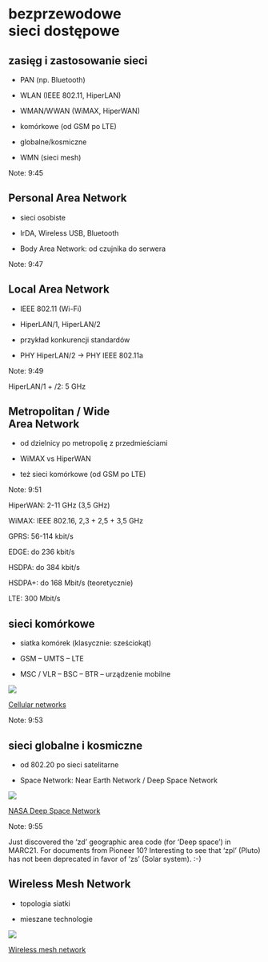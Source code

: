 # bezprzewodowe<br />sieci dostępowe


## zasięg i zastosowanie sieci

* PAN (np. Bluetooth)

* WLAN (IEEE 802.11, HiperLAN)

* WMAN/WWAN (WiMAX, HiperWAN)

* komórkowe (od GSM po LTE)

* globalne/kosmiczne

* WMN (sieci mesh)

Note: 9:45


## Personal Area Network

* sieci osobiste

* IrDA, Wireless USB, Bluetooth

* Body Area Network: od czujnika do serwera

Note: 9:47


## Local Area Network

* IEEE 802.11 (Wi-Fi)

* HiperLAN/1, HiperLAN/2

* przykład konkurencji standardów

* PHY HiperLAN/2 → PHY IEEE 802.11a

Note: 9:49

HiperLAN/1 + /2: 5 GHz


## Metropolitan / Wide<br />Area Network

* od dzielnicy po metropolię z przedmieściami

* WiMAX vs HiperWAN

* też sieci komórkowe (od GSM po LTE)

Note: 9:51

HiperWAN: 2-11 GHz (3,5 GHz)

WiMAX: IEEE 802.16, 2,3 + 2,5 + 3,5 GHz

GPRS: 56-114 kbit/s

EDGE: do 236 kbit/s

HSDPA: do 384 kbit/s

HSDPA+: do 168 Mbit/s (teoretycznie)

LTE: 300 Mbit/s


## sieci komórkowe

* siatka komórek (klasycznie: sześciokąt)

* GSM – UMTS – LTE

* MSC / VLR – BSC – BTR – urządzenie mobilne

<img src='img/cellular.png' />

[Cellular networks](http://en.wikipedia.org/wiki/Cellular_networks)

Note: 9:53


## sieci globalne i kosmiczne

* od 802.20 po sieci satelitarne

* Space Network: Near Earth Network / Deep Space Network

<img src='img/dsn.png' />

[NASA Deep Space Network](http://en.wikipedia.org/wiki/NASA_Deep_Space_Network)

Note: 9:55

Just discovered the ‘zd’ geographic area code (for
‘Deep space’) in MARC21. For documents from Pioneer 10?
Interesting to see that ‘zpl’ (Pluto) has not been
deprecated in favor of ‘zs’ (Solar system). :-)


## Wireless Mesh Network

* topologia siatki

* mieszane technologie

<img src='img/mesh_network.jpg' />

[Wireless mesh network](http://en.wikipedia.org/wiki/Wireless_mesh_network)
